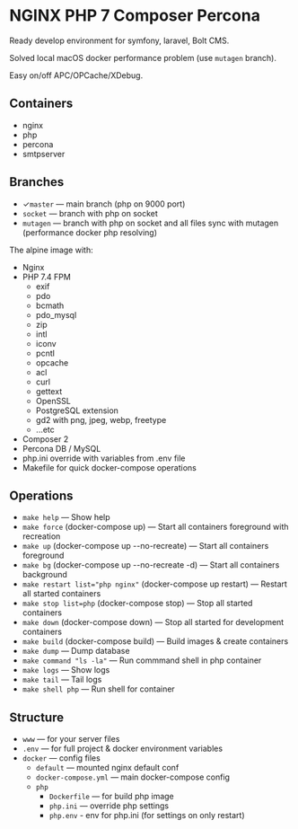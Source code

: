 NGINX PHP 7 Composer Percona
============================

Ready develop environment for symfony, laravel, Bolt CMS.

Solved local macOS docker performance problem (use `mutagen` branch).

Easy on/off APC/OPCache/XDebug.

Containers
----------
* nginx
* php
* percona
* smtpserver

Branches
--------
* ✓`master` — main branch (php on 9000 port)
* `socket` — branch with php on socket
* `mutagen` — branch with php on socket and all files sync with mutagen (performance docker php resolving)

The alpine image with:
* Nginx
* PHP 7.4 FPM
  * exif
  * pdo
  * bcmath
  * pdo_mysql
  * zip
  * intl
  * iconv
  * pcntl
  * opcache
  * acl
  * curl
  * gettext
  * OpenSSL
  * PostgreSQL extension
  * gd2 with png, jpeg, webp, freetype
  * ...etc
* Composer 2
* Percona DB / MySQL
* php.ini override with variables from .env file
* Makefile for quick docker-compose operations

Operations
----------
* `make help` — Show help
* `make force` (docker-compose up) — Start all containers foreground with recreation
* `make up` (docker-compose up --no-recreate) — Start all containers foreground
* `make bg` (docker-compose up --no-recreate -d) — Start all containers background
* `make restart list="php nginx"` (docker-compose up restart) — Restart all started containers
* `make stop list=php` (docker-compose stop) — Stop all started containers
* `make down` (docker-compose down) — Stop all started for development containers
* `make build` (docker-compose build) — Build images & create containers
* `make dump` — Dump database
* `make command "ls -la"` — Run commmand shell in php container
* `make logs` — Show logs
* `make tail` — Tail logs
* `make shell php` — Run shell for container

Structure
---------
* `www` — for your server files
* `.env` — for full project & docker environment variables
* `docker` — config files
  * `default` — mounted nginx default conf
  * `docker-compose.yml` — main docker-compose config
  * `php`
    * `Dockerfile` — for build php image
    * `php.ini` — override php settings
    * `php.env` - env for php.ini (for settings on only restart)
